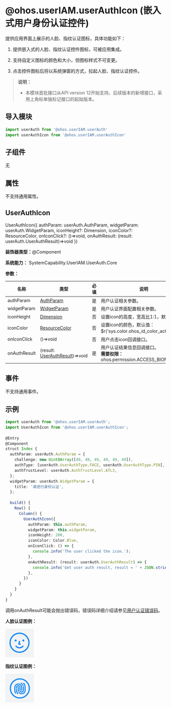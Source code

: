 # @ohos.userIAM.userAuthIcon (嵌入式用户身份认证控件)

提供应用界面上展示的人脸、指纹认证图标，具体功能如下：

1. 提供嵌入式的人脸、指纹认证控件图标，可被应用集成。

2. 支持自定义图标的颜色和大小，但图标样式不可变更。

3. 点击控件图标后将以系统弹窗的方式，拉起人脸、指纹认证控件。

> **说明：**
> - 本模块首批接口从API version 12开始支持。后续版本的新增接口，采用上角标单独标记接口的起始版本。


## 导入模块

```ts
import userAuth from '@ohos.userIAM.userAuth'
import userAuthIcon from '@ohos.userIAM.userAuthIcon'
```


## 子组件

无


## 属性

不支持通用属性。

## UserAuthIcon

UserAuthIcon({
  authParam: userAuth.AuthParam,
  widgetParam: userAuth.WidgetParam,
  iconHeight?: Dimension,
  iconColor?: ResourceColor,
  onIconClick?: ()=>void,
  onAuthResult: (result: userAuth.UserAuthResult)=>void
})

**装饰器类型：**\@Component

**系统能力：** SystemCapability.UserIAM.UserAuth.Core

**参数：**

| 名称           | 类型                                                         | 必填 | 说明                                                         |
| -------------- | ----------------------------------------------------------- | ---- | ------------------------------------------------------------ |
| authParam      | [AuthParam](js-apis-useriam-userauth.md#authparam10)        | 是   | 用户认证相关参数。                                             |
| widgetParam    | [WidgetParam](js-apis-useriam-userauth.md#widgetparam10)    | 是   | 用户认证界面配置相关参数。                                      |
| iconHeight     | [Dimension](../apis-arkui/arkui-ts/ts-types.md#dimension10) | 否   | 设置icon的高度，宽高比1:1，默认64。                             |
| iconColor      | [ResourceColor](../apis-arkui/arkui-ts/ts-types.md#resourcecolor) | 否   | 设置icon的颜色，默认值：$r('sys.color.ohos_id_color_activated')。|
| onIconClick    | ()=>void                                                      | 否   | 用户点击icon回调接口。                                         |
| onAuthResult   | (result: [UserAuthResult](js-apis-useriam-userauth.md#userauthresult10))=>void| 是   | 用户认证结果信息回调接口。<br/>**需要权限：** ohos.permission.ACCESS_BIOMETRIC  |


## 事件

不支持通用事件。

## 示例

```ts
import userAuth from '@ohos.userIAM.userAuth';
import UserAuthIcon from '@ohos.userIAM.userAuthIcon';

@Entry
@Component
struct Index {
  authParam: userAuth.AuthParam = {
    challenge: new Uint8Array([49, 49, 49, 49, 49, 49]),
    authType: [userAuth.UserAuthType.FACE, userAuth.UserAuthType.PIN],
    authTrustLevel: userAuth.AuthTrustLevel.ATL3,
  };
  widgetParam: userAuth.WidgetParam = {
    title: '请进行身份认证',
  };

  build() {
    Row() {
      Column() {
        UserAuthIcon({
          authParam: this.authParam,
          widgetParam: this.widgetParam,
          iconHeight: 200,
          iconColor: Color.Blue,
          onIconClick: () => {
            console.info('The user clicked the icon.');
          },
          onAuthResult: (result: userAuth.UserAuthResult) => {
            console.info('Get user auth result, result = ' + JSON.stringify(result));
          },
        })
      }
    }
  }
}
```

调用onAuthResult可能会抛出错误码，错误码详细介绍请参见[用户认证错误码](errorcode-useriam.md)。

**人脸认证图例：**

![人脸图标](figures/user_auth_icon_face.png)

**指纹认证图例：**

![指纹图标](figures/user_auth_icon_fingerprint.png)
